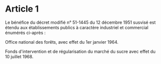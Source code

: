 # Article 1

Le bénéfice du décret modifié n° 51-1445 du 12 décembre 1951 susvisé est étendu aux établissements publics à caractère industriel et commercial énumérés ci-après :

Office national des forêts, avec effet du 1er janvier 1964.

Fonds d'intervention et de régularisation du marché du sucre avec effet du 10 juillet 1968.
